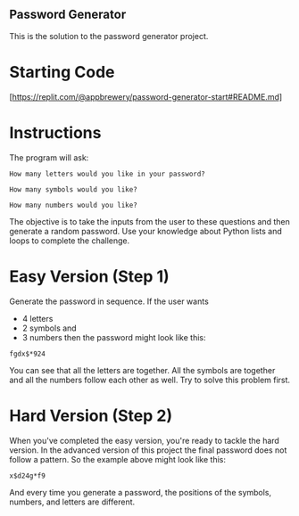 ## Password Generator

This is the solution to the password generator project.

# Starting Code

[https://replit.com/@appbrewery/password-generator-start#README.md]

# Instructions

The program will ask:

`How many letters would you like in your password?`

`How many symbols would you like?`

`How many numbers would you like?`

The objective is to take the inputs from the user to these questions and then generate a random password. Use your knowledge about Python lists and loops to complete the challenge.

# Easy Version (Step 1)

Generate the password in sequence. If the user wants

* 4 letters
* 2 symbols and
* 3 numbers
then the password might look like this:

`fgdx$*924`

You can see that all the letters are together. All the symbols are together and all the numbers follow each other as well. Try to solve this problem first.

# Hard Version (Step 2)

When you've completed the easy version, you're ready to tackle the hard version. In the advanced version of this project the final password does not follow a pattern. So the example above might look like this:

`x$d24g*f9`

And every time you generate a password, the positions of the symbols, numbers, and letters are different.